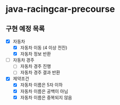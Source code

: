 # java-racingcar-precourse

## 구현 예정 목록

- [x] 자동차
    - [x] 자동차 이동 (4 이상 전진)
    - [x] 자동차 정보 반환
- [ ] 자동차 경주
    - [ ] 자동차 경주 진행
    - [ ] 자동차 경주 결과 반환
- [x] 제약조건
    - [x] 자동차 이름은 5자 이하
    - [x] 자동차 이름은 공백이 아님
    - [x] 자동차 이름은 중복되지 않음